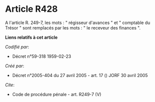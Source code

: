 # Article R428

A l'article R. 249-7, les mots : " régisseur d'avances " et " comptable du Trésor " sont remplacés par les mots : " le
receveur des finances ".

**Liens relatifs à cet article**

_Codifié par_:

  - Décret n°59-318 1959-02-23

_Créé par_:

  - Décret n°2005-404 du 27 avril 2005 - art. 17 () JORF 30 avril 2005

_Cite_:

  - Code de procédure pénale - art. R249-7 (V)
